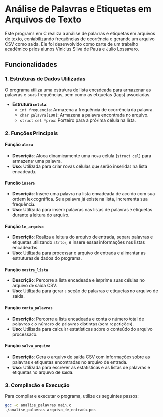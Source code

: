# Análise de Palavras e Etiquetas em Arquivos de Texto

Este programa em C realiza a análise de palavras e etiquetas em arquivos de texto, contabilizando frequências de ocorrência e gerando um arquivo CSV como saída. Ele foi desenvolvido como parte de um trabalho acadêmico pelos alunos Vinicius Silva de Paula e Julio Lossavaro.

## Funcionalidades

### 1. Estruturas de Dados Utilizadas

O programa utiliza uma estrutura de lista encadeada para armazenar as palavras e suas frequências, bem como as etiquetas (tags) associadas.

- **Estrutura `celula`**:
  - `int frequencia`: Armazena a frequência de ocorrência da palavra.
  - `char palavra[100]`: Armazena a palavra encontrada no arquivo.
  - `struct cel *prox`: Ponteiro para a próxima célula na lista.

### 2. Funções Principais

#### Função `aloca`

- **Descrição**: Aloca dinamicamente uma nova célula (`struct cel`) para armazenar uma palavra.
- **Uso**: Utilizada para criar novas células que serão inseridas na lista encadeada.

#### Função `insere`

- **Descrição**: Insere uma palavra na lista encadeada de acordo com sua ordem lexicográfica. Se a palavra já existe na lista, incrementa sua frequência.
- **Uso**: Utilizada para inserir palavras nas listas de palavras e etiquetas durante a leitura do arquivo.

#### Função `le_arquivo`

- **Descrição**: Realiza a leitura do arquivo de entrada, separa palavras e etiquetas utilizando `strtok`, e insere essas informações nas listas encadeadas.
- **Uso**: Utilizada para processar o arquivo de entrada e alimentar as estruturas de dados do programa.

#### Função `mostra_lista`

- **Descrição**: Percorre a lista encadeada e imprime suas células no arquivo de saída CSV.
- **Uso**: Utilizada para gerar a seção de palavras e etiquetas no arquivo de saída.

#### Função `conta_palavras`

- **Descrição**: Percorre a lista encadeada e conta o número total de palavras e o número de palavras distintas (sem repetições).
- **Uso**: Utilizada para calcular estatísticas sobre o conteúdo do arquivo processado.

#### Função `salva_arquivo`

- **Descrição**: Gera o arquivo de saída CSV com informações sobre as palavras e etiquetas encontradas no arquivo de entrada.
- **Uso**: Utilizada para escrever as estatísticas e as listas de palavras e etiquetas no arquivo de saída.

### 3. Compilação e Execução

Para compilar e executar o programa, utilize os seguintes passos:

```bash
gcc -o analise_palavras main.c
./analise_palavras arquivo_de_entrada.pos

